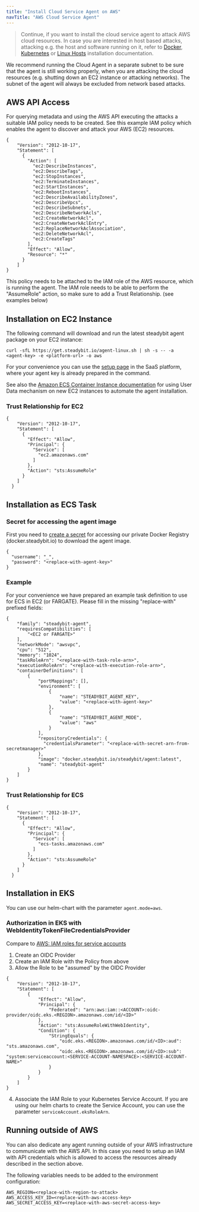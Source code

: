 ```yaml
---
title: "Install Cloud Service Agent on AWS"
navTitle: "AWS Cloud Service Agent"
---
```


> Continue, if you want to install the cloud service agent to attack AWS cloud resources.
> In case you are interested in host based attacks, attacking e.g. the host and software running on it,  refer to [Docker](30-install-agents/10-docker), [Kubernetes](30-install-agents/20-kubernetes) or [Linux Hosts](30-install-agents/30-host) installation documentation.

We recommend running the Cloud Agent in a separate subnet to be sure that the agent is still working properly,
when you are attacking the cloud resources (e.g. shutting down an EC2 instance or attacking networks).
The subnet of the agent will always be excluded from network based attacks.

## AWS API Access

For querying metadata and using the AWS API executing the attacks a suitable IAM policy needs to be created.
See this example IAM policy which enables the agent to discover and attack your AWS (EC2) resources.

```
{
    "Version": "2012-10-17",
    "Statement": [
      {
        "Action": [
          "ec2:DescribeInstances",
          "ec2:DescribeTags",
          "ec2:StopInstances",
          "ec2:TerminateInstances",
          "ec2:StartInstances",
          "ec2:RebootInstances",
          "ec2:DescribeAvailabilityZones",
          "ec2:DescribeVpcs",
          "ec2:DescribeSubnets",
          "ec2:DescribeNetworkAcls",
          "ec2:CreateNetworkAcl",
          "ec2:CreateNetworkAclEntry",
          "ec2:ReplaceNetworkAclAssociation",
          "ec2:DeleteNetworkAcl",
          "ec2:CreateTags"
        ],
        "Effect": "Allow",
        "Resource": "*"
      }
    ]
}
```

This policy needs to be attached to the IAM role of the AWS resource, which is running the agent. The IAM role needs to be able to perform the "AssumeRole" action, so make sure to add a Trust Relationship. (see examples below)


## Installation on EC2 Instance

The following command will download and run the latest steadybit agent package on your EC2 instance:

```shell
curl -sfL https://get.steadybit.io/agent-linux.sh | sh -s -- -a <agent-key> -e <platform-url> -o aws
```

For your convenience you can use the [setup page](https://platform.steadybit.io/settings/agents/setup) in the SaaS platform, where your agent key is already prepared in the command.

See also the [Amazon ECS Container Instance documentation](https://docs.aws.amazon.com/AmazonECS/latest/developerguide/launch_container_instance.html)
for using User Data mechanism on new EC2 instances to automate the agent installation.

### Trust Relationship for EC2
```
{
    "Version": "2012-10-17",
    "Statement": [
      {
        "Effect": "Allow",
        "Principal": {
          "Service": [
            "ec2.amazonaws.com"
          ]
        },
        "Action": "sts:AssumeRole"
      }
    ]
  }
```


## Installation as ECS Task

### Secret for accessing the agent image

First you need to [create a secret](https://docs.aws.amazon.com/secretsmanager/latest/userguide/manage_create-basic-secret.html)
for accessing our private Docker Registry (docker.steadybit.io) to download the agent image.

```
{
  "username": "_",
  "password": "<replace-with-agent-key>"
}
```

### Example

For your convenience we have prepared an example task definition to use for ECS in EC2 (or FARGATE). Please fill in the missing "replace-with" prefixed fields:

```
{
    "family": "steadybit-agent",
    "requiresCompatibilities": [
        "<EC2 or FARGATE>"
    ],
    "networkMode": "awsvpc",
    "cpu": "512",
    "memory": "1024",
    "taskRoleArn": "<replace-with-task-role-arn>",
    "executionRoleArn": "<replace-with-execution-role-arn>",
    "containerDefinitions": [
        {
            "portMappings": [],
            "environment": [
                {
                    "name": "STEADYBIT_AGENT_KEY",
                    "value": "<replace-with-agent-key>"
                },
                {
                    "name": "STEADYBIT_AGENT_MODE",
                    "value": "aws"
                }
            ],
            "repositoryCredentials": {
              "credentialsParameter": "<replace-with-secret-arn-from-secretmanager>"
            },
            "image": "docker.steadybit.io/steadybit/agent:latest",
            "name": "steadybit-agent"
        }
    ]
}
```
### Trust Relationship for ECS

```
{
    "Version": "2012-10-17",
    "Statement": [
      {
        "Effect": "Allow",
        "Principal": {
          "Service": [
            "ecs-tasks.amazonaws.com"
          ]
        },
        "Action": "sts:AssumeRole"
      }
    ]
  }
```

## Installation in EKS
You can use our helm-chart with the parameter `agent.mode=aws`.

### Authorization in EKS with WebIdentityTokenFileCredentialsProvider

Compare to [AWS: IAM roles for service accounts](https://docs.aws.amazon.com/eks/latest/userguide/iam-roles-for-service-accounts.html)

1. Create an OIDC Provider
2. Create an IAM Role with the Policy from above
3. Allow the Role to be "assumed" by the OIDC Provider

```
{
    "Version": "2012-10-17",
    "Statement": [
        {
            "Effect": "Allow",
            "Principal": {
                "Federated": "arn:aws:iam::<ACCOUNT>:oidc-provider/oidc.eks.<REGION>.amazonaws.com/id/<ID>"
            },
            "Action": "sts:AssumeRoleWithWebIdentity",
            "Condition": {
                "StringEquals": {
                    "oidc.eks.<REGION>.amazonaws.com/id/<ID>:aud": "sts.amazonaws.com",
                    "oidc.eks.<REGION>.amazonaws.com/id/<ID>:sub": "system:serviceaccount:<SERVICE-ACCOUNT-NAMESPACE>:<SERVICE-ACCOUNT-NAME>"
                }
            }
        }
    ]
}
```
4. Associate the IAM Role to your Kubernetes Service Account. If you are using our helm charts to create the Service Account, you can use the parameter `serviceAccount.eksRoleArn`.

## Running outside of AWS

You can also dedicate any agent running outside of your AWS infrastructure to communicate with the AWS API.
In this case you need to setup an IAM with API credentials which is allowed to access the resources already described in the section above.

The following variables needs to be added to the environment configuration:

```
AWS_REGION=<replace-with-region-to-attack>
AWS_ACCESS_KEY_ID=<replace-with-aws-access-key>
AWS_SECRET_ACCESS_KEY=<replace-with-aws-secret-access-key>
```


